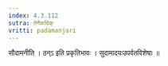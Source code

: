 ```yaml
---
index: 4.3.112
sutra: तेनैकदिक्
vritti: padamanjari
---
```


 सौदामनीति । ठन्ऽ इति प्रकृतिभावः । सुदामादयःउपर्वतविशेषाः ॥